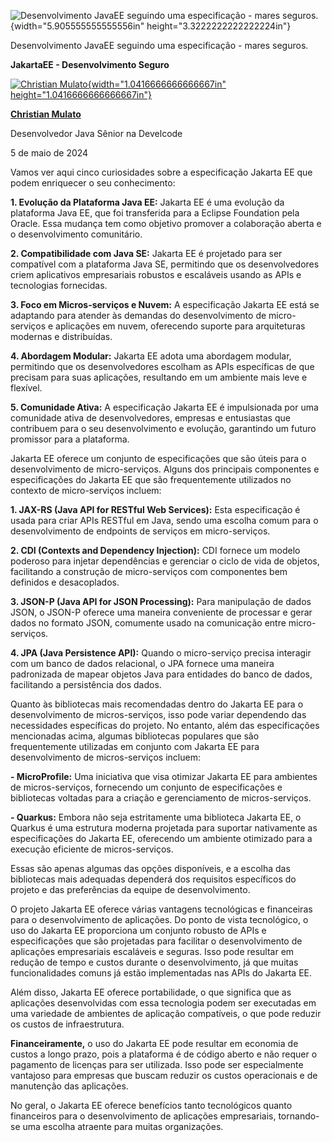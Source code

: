 ![Desenvolvimento JavaEE seguindo uma especificação - mares seguros.](c:\dev\personal_articles\md\media/media/image1.png){width="5.905555555555556in" height="3.3222222222222224in"}

Desenvolvimento JavaEE seguindo uma especificação - mares seguros.

**JakartaEE - Desenvolvimento Seguro**

[![Christian Mulato](c:\dev\personal_articles\md\media/media/image2.jpeg){width="1.0416666666666667in" height="1.0416666666666667in"}](https://www.linkedin.com/in/chmulato/)

[**Christian Mulato**](https://www.linkedin.com/in/chmulato/)

Desenvolvedor Java Sênior na Develcode

5 de maio de 2024

Vamos ver aqui cinco curiosidades sobre a especificação Jakarta EE que podem enriquecer o seu conhecimento:

**1. Evolução da Plataforma Java EE:** Jakarta EE é uma evolução da plataforma Java EE, que foi transferida para a Eclipse Foundation pela Oracle. Essa mudança tem como objetivo promover a colaboração aberta e o desenvolvimento comunitário.

**2. Compatibilidade com Java SE:** Jakarta EE é projetado para ser compatível com a plataforma Java SE, permitindo que os desenvolvedores criem aplicativos empresariais robustos e escaláveis usando as APIs e tecnologias fornecidas.

**3. Foco em Micros-serviços e Nuvem:** A especificação Jakarta EE está se adaptando para atender às demandas do desenvolvimento de micro-serviços e aplicações em nuvem, oferecendo suporte para arquiteturas modernas e distribuídas.

**4. Abordagem Modular:** Jakarta EE adota uma abordagem modular, permitindo que os desenvolvedores escolham as APIs específicas de que precisam para suas aplicações, resultando em um ambiente mais leve e flexível.

**5. Comunidade Ativa:** A especificação Jakarta EE é impulsionada por uma comunidade ativa de desenvolvedores, empresas e entusiastas que contribuem para o seu desenvolvimento e evolução, garantindo um futuro promissor para a plataforma.

Jakarta EE oferece um conjunto de especificações que são úteis para o desenvolvimento de micro-serviços. Alguns dos principais componentes e especificações do Jakarta EE que são frequentemente utilizados no contexto de micro-serviços incluem:

**1. JAX-RS (Java API for RESTful Web Services):** Esta especificação é usada para criar APIs RESTful em Java, sendo uma escolha comum para o desenvolvimento de endpoints de serviços em micro-serviços.

**2. CDI (Contexts and Dependency Injection):** CDI fornece um modelo poderoso para injetar dependências e gerenciar o ciclo de vida de objetos, facilitando a construção de micro-serviços com componentes bem definidos e desacoplados.

**3. JSON-P (Java API for JSON Processing):** Para manipulação de dados JSON, o JSON-P oferece uma maneira conveniente de processar e gerar dados no formato JSON, comumente usado na comunicação entre micro-serviços.

**4. JPA (Java Persistence API):** Quando o micro-serviço precisa interagir com um banco de dados relacional, o JPA fornece uma maneira padronizada de mapear objetos Java para entidades do banco de dados, facilitando a persistência dos dados.

Quanto às bibliotecas mais recomendadas dentro do Jakarta EE para o desenvolvimento de micros-serviços, isso pode variar dependendo das necessidades específicas do projeto. No entanto, além das especificações mencionadas acima, algumas bibliotecas populares que são frequentemente utilizadas em conjunto com Jakarta EE para desenvolvimento de micros-serviços incluem:

**- MicroProfile:** Uma iniciativa que visa otimizar Jakarta EE para ambientes de micros-serviços, fornecendo um conjunto de especificações e bibliotecas voltadas para a criação e gerenciamento de micros-serviços.

**- Quarkus:** Embora não seja estritamente uma biblioteca Jakarta EE, o Quarkus é uma estrutura moderna projetada para suportar nativamente as especificações do Jakarta EE, oferecendo um ambiente otimizado para a execução eficiente de micros-serviços.

Essas são apenas algumas das opções disponíveis, e a escolha das bibliotecas mais adequadas dependerá dos requisitos específicos do projeto e das preferências da equipe de desenvolvimento.

O projeto Jakarta EE oferece várias vantagens tecnológicas e financeiras para o desenvolvimento de aplicações. Do ponto de vista tecnológico, o uso do Jakarta EE proporciona um conjunto robusto de APIs e especificações que são projetadas para facilitar o desenvolvimento de aplicações empresariais escaláveis e seguras. Isso pode resultar em redução de tempo e custos durante o desenvolvimento, já que muitas funcionalidades comuns já estão implementadas nas APIs do Jakarta EE.

Além disso, Jakarta EE oferece portabilidade, o que significa que as aplicações desenvolvidas com essa tecnologia podem ser executadas em uma variedade de ambientes de aplicação compatíveis, o que pode reduzir os custos de infraestrutura.

**Financeiramente,** o uso do Jakarta EE pode resultar em economia de custos a longo prazo, pois a plataforma é de código aberto e não requer o pagamento de licenças para ser utilizada. Isso pode ser especialmente vantajoso para empresas que buscam reduzir os custos operacionais e de manutenção das aplicações.

No geral, o Jakarta EE oferece benefícios tanto tecnológicos quanto financeiros para o desenvolvimento de aplicações empresariais, tornando-se uma escolha atraente para muitas organizações.
